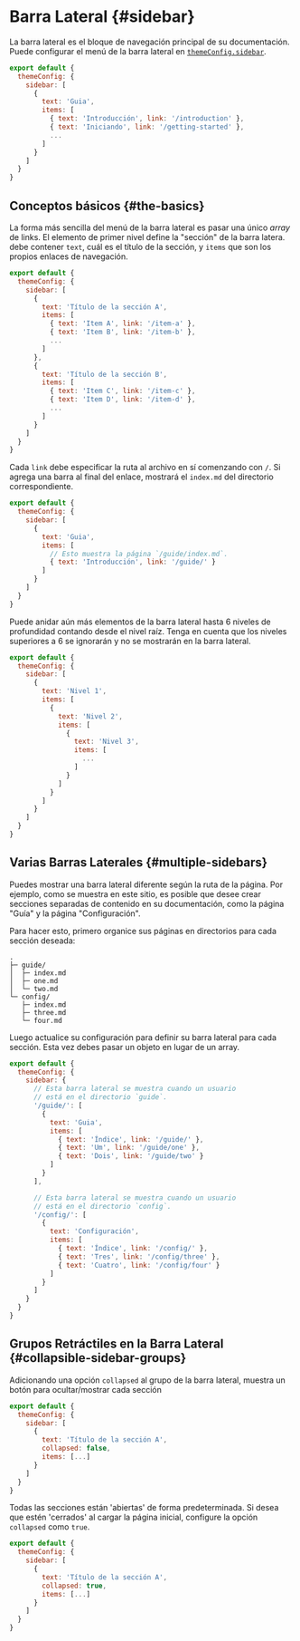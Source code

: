# Barra Lateral {#sidebar}

La barra lateral es el bloque de navegación principal de su documentación. Puede configurar el menú de la barra lateral en [`themeConfig.sidebar`](./default-theme-config#sidebar).

```js
export default {
  themeConfig: {
    sidebar: [
      {
        text: 'Guia',
        items: [
          { text: 'Introducción', link: '/introduction' },
          { text: 'Iniciando', link: '/getting-started' },
          ...
        ]
      }
    ]
  }
}
```

## Conceptos básicos {#the-basics}

La forma más sencilla del menú de la barra lateral es pasar una único _array_ de links. El elemento de primer nivel define la "sección" de la barra latera. debe contener `text`, cuál es el título de la sección, y `items` que son los propios enlaces de navegación.

```js
export default {
  themeConfig: {
    sidebar: [
      {
        text: 'Título de la sección A',
        items: [
          { text: 'Item A', link: '/item-a' },
          { text: 'Item B', link: '/item-b' },
          ...
        ]
      },
      {
        text: 'Título de la sección B',
        items: [
          { text: 'Item C', link: '/item-c' },
          { text: 'Item D', link: '/item-d' },
          ...
        ]
      }
    ]
  }
}
```

Cada `link` debe especificar la ruta al archivo en sí comenzando con `/`.
Si agrega una barra al final del enlace, mostrará el `index.md` del directorio correspondiente.

```js
export default {
  themeConfig: {
    sidebar: [
      {
        text: 'Guia',
        items: [
          // Esto muestra la página `/guide/index.md`.
          { text: 'Introducción', link: '/guide/' }
        ]
      }
    ]
  }
}
```

Puede anidar aún más elementos de la barra lateral hasta 6 niveles de profundidad contando desde el nivel raíz. Tenga en cuenta que los niveles superiores a 6 se ignorarán y no se mostrarán en la barra lateral.

```js
export default {
  themeConfig: {
    sidebar: [
      {
        text: 'Nivel 1',
        items: [
          {
            text: 'Nivel 2',
            items: [
              {
                text: 'Nivel 3',
                items: [
                  ...
                ]
              }
            ]
          }
        ]
      }
    ]
  }
}
```

## Varias Barras Laterales {#multiple-sidebars}

Puedes mostrar una barra lateral diferente según la ruta de la página. Por ejemplo, como se muestra en este sitio, es posible que desee crear secciones separadas de contenido en su documentación, como la página "Guía" y la página "Configuración".

Para hacer esto, primero organice sus páginas en directorios para cada sección deseada:

```
.
├─ guide/
│  ├─ index.md
│  ├─ one.md
│  └─ two.md
└─ config/
   ├─ index.md
   ├─ three.md
   └─ four.md
```

Luego actualice su configuración para definir su barra lateral para cada sección. Esta vez debes pasar un objeto en lugar de un array.

```js
export default {
  themeConfig: {
    sidebar: {
      // Esta barra lateral se muestra cuando un usuario
      // está en el directorio `guide`.
      '/guide/': [
        {
          text: 'Guia',
          items: [
            { text: 'Índice', link: '/guide/' },
            { text: 'Um', link: '/guide/one' },
            { text: 'Dois', link: '/guide/two' }
          ]
        }
      ],

      // Esta barra lateral se muestra cuando un usuario
      // está en el directorio `config`.
      '/config/': [
        {
          text: 'Configuración',
          items: [
            { text: 'Índice', link: '/config/' },
            { text: 'Tres', link: '/config/three' },
            { text: 'Cuatro', link: '/config/four' }
          ]
        }
      ]
    }
  }
}
```

## Grupos Retráctiles en la Barra Lateral {#collapsible-sidebar-groups}

Adicionando una opción `collapsed` al grupo de la barra lateral, muestra un botón para ocultar/mostrar cada sección

```js
export default {
  themeConfig: {
    sidebar: [
      {
        text: 'Título de la sección A',
        collapsed: false,
        items: [...]
      }
    ]
  }
}
```

Todas las secciones están 'abiertas' de forma predeterminada. Si desea que estén 'cerrados' al cargar la página inicial, configure la opción `collapsed` como `true`.

```js
export default {
  themeConfig: {
    sidebar: [
      {
        text: 'Título de la sección A',
        collapsed: true,
        items: [...]
      }
    ]
  }
}
```
